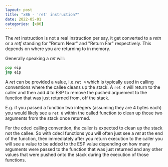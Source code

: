 ```yaml
---
layout: post
title: "x86 - 'ret' instruction?"
date: 2022-05-01
categories: [x86]
---
```

    
The *ret* instruction is not a real instruction per say, it get converted to a 
*retn* or a *retf* standing for "Return Near" and "Return Far" respectively. 
This depends on where you are returning to in memory.   
   
Generally speaking a *ret* will:    
```asm
pop eip
jmp eip
```    
    
A *ret* can be provided a value, i.e.```ret 4``` which is typically used in
calling conventions where the callee cleans up the stack. A ```ret 4``` will 
return to the caller and then add 4 to ESP to remove the pushed arguement to 
the function that was just returned from, off the stack.     
     
E.g. if you passed a function two integers (assuming they are 4 bytes each) you
would likely see a ```ret 8``` within the called function to clean up those two
arguments from the stack once returned.    
    
For the cdecl calling convention, the caller is expected to clean up the stack 
not the callee. So with cdecl functions you will often just see a *ret* at the
end of the function, then immediately after you return execution to the caller 
you will see a value to be added to the ESP value depending on how many 
arguments were passed to the function that was just returned and any other 
values that were pushed onto the stack during the execution of those functions.
